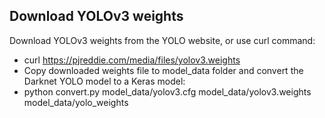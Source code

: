 ## Download YOLOv3 weights 

Download YOLOv3 weights from the YOLO website, or use curl command:

- curl https://pjreddie.com/media/files/yolov3.weights
- Copy downloaded weights file to model_data folder and convert the Darknet YOLO model to a Keras model:
- python convert.py model_data/yolov3.cfg model_data/yolov3.weights model_data/yolo_weights

  
